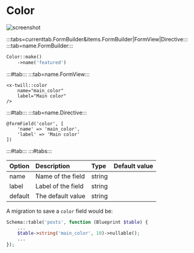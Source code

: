 # Color

![screenshot](/assets/color.png)


:::tabs=currenttab.FormBuilder&items.FormBuilder|FormView|Directive:::
:::tab=name.FormBuilder:::
```php
Color::make()
    ->name('featured')
```
:::#tab:::
:::tab=name.FormView:::
```blade
<x-twill::color
    name="main_color"
    label="Main color"
/>
```
:::#tab:::
:::tab=name.Directive:::
```blade
@formField('color', [
    'name' => 'main_color',
    'label' => 'Main color'
])
```
:::#tab:::
:::#tabs:::

| Option  | Description        | Type   | Default value |
|:--------|:-------------------|:-------|:--------------|
| name    | Name of the field  | string |               |
| label   | Label of the field | string |               |
| default | The default value  | string |               |

A migration to save a `color` field would be:

```php
Schema::table('posts', function (Blueprint $table) {
    ...
    $table->string('main_color', 10)->nullable();
    ...
});
```
